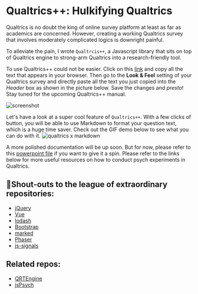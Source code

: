 # Qualtrics++: Hulkifying Qualtrics

Qualtrics is no doubt the king of online survey platform at least as far as academics are concerned. However, creating a working Qualtrics survey that involves moderately complicated logics is downright painful.

To alleviate the pain, I wrote `Qualtrcis++`, a Javascript library that sits on top of Qualtrics engine to strong-arm Qualtrics into a research-friendly tool.

To use Qualtrics++ could not be easier. Click on this [link](https://raw.githubusercontent.com/lilchow/Qualtrics-plus-plus/master/headfile.html) and copy all the text that appears in your browser. Then go to the **Look & Feel** setting of your Qualtrics survey and directly paste all the text you just copied into the *Header* box as shown in the picture below. Save the changes and _presto_! Stay tuned for the upcoming Qualtrics++ manual.

![screenshot](https://raw.githubusercontent.com/lilchow/Qualtrics-plus-plus/master/commonAssets/screenshot.jpg)

Let's have a look at a super cool feature of `Qualtrics++`. With a few clicks of button, you will be able to use Markdown to format your question text, which is a huge time saver. Check out the GIF demo below to see what you can do with it.
![qualtrics x markdown](https://raw.githubusercontent.com/lilchow/Qualtrics-plus-plus/master/commonAssets/Animation%200.gif)

A more polished documentation will be up soon. But for now, please refer to this [powerpoint file](https://dl.dropboxusercontent.com/u/3493773/Qualtrics%2B%2B.pptx) if you want to give it a spin. Please refer to the links below for more useful resources on how to conduct psych experiments in Qualtrics.

## :loudspeaker:Shout-outs to the league of extraordinary repositories: 
+ [jQuery](https://github.com/jquery/jquery)
+ [Vue](https://github.com/yyx990803/vue)
+ [lodash](https://github.com/lodash/lodash)
+ [Bootstrap](https://github.com/twbs/bootstrap)
+ [marked](https://github.com/chjj/marked)
+ [Phaser](https://github.com/photonstorm/phaser)
+ [js-signals](https://github.com/millermedeiros/js-signals)

## Related repos:
+ [QRTEngine](http://www.qrtengine.com/)
+ [jsPsych](http://www.jspsych.org/)
